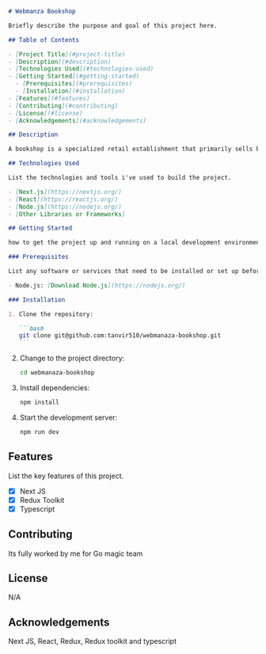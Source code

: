 ````markdown
# Webmanza Bookshop

Briefly describe the purpose and goal of this project here.

## Table of Contents

- [Project Title](#project-title)
- [Description](#description)
- [Technologies Used](#technologies-used)
- [Getting Started](#getting-started)
  - [Prerequisites](#prerequisites)
  - [Installation](#installation)
- [Features](#features)
- [Contributing](#contributing)
- [License](#license)
- [Acknowledgements](#acknowledgements)

## Description

A bookshop is a specialized retail establishment that primarily sells books, both fiction and non-fiction, across various genres and subjects. Often a sanctuary for bibliophiles, a bookshop might also offer related items such as magazines, newspapers, stationery, and sometimes music or movies.

## Technologies Used

List the technologies and tools i've used to build the project.

- [Next.js](https://nextjs.org/)
- [React](https://reactjs.org/)
- [Node.js](https://nodejs.org/)
- [Other Libraries or Frameworks]

## Getting Started

how to get the project up and running on a local development environment. Include any prerequisites and installation steps.

### Prerequisites

List any software or services that need to be installed or set up before running the project.

- Node.js: [Download Node.js](https://nodejs.org/)

### Installation

1. Clone the repository:

   ```bash
   git clone git@github.com:tanvir510/webmanaza-bookshop.git
   ```
````

2. Change to the project directory:

   ```bash
   cd webmanaza-bookshop
   ```

3. Install dependencies:

   ```bash
   npm install
   ```

4. Start the development server:

   ```bash
   npm run dev
   ```

## Features

List the key features of this project.

- [x] Next JS
- [x] Redux Toolkit
- [x] Typescript

## Contributing

Its fully worked by me for Go magic team

## License

N/A

## Acknowledgements

Next JS, React, Redux, Redux toolkit and typescript
